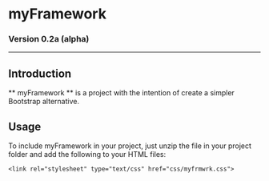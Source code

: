 # myFramework
### Version 0.2a (alpha)
---

## Introduction
** myFramework ** is a project with the intention of create a simpler Bootstrap alternative.

## Usage
To include myFramework in your project, just unzip the file in your project folder and add the following to your HTML files:

```
<link rel="stylesheet" type="text/css" href="css/myfrmwrk.css">
```

